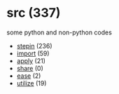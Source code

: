 # src (337)
some python and non-python codes

+ [stepin](stepin/README.md) (236)
+ [import](import/README.md) (59)
+ [apply](apply/README.md) (21)
+ [share](share/README.md) (0)
+ [ease](ease/README.md) (2)
+ [utilize](utilize/README.md) (19)
